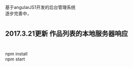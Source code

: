 基于angularJS1开发的后台管理系统                                         
逐步完善中，
#
2017.3.21更新 作品列表的本地服务器响应                                 
-------------------                                                 
npm install                                                           
npm start
